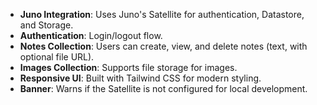 - **Juno Integration**: Uses Juno's Satellite for authentication, Datastore, and Storage.
- **Authentication**: Login/logout flow.
- **Notes Collection**: Users can create, view, and delete notes (text, with optional file URL).
- **Images Collection**: Supports file storage for images.
- **Responsive UI**: Built with Tailwind CSS for modern styling.
- **Banner**: Warns if the Satellite is not configured for local development.
